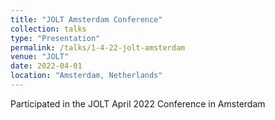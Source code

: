 ```yaml
---
title: "JOLT Amsterdam Conference"
collection: talks
type: "Presentation"
permalink: /talks/1-4-22-jolt-amsterdam
venue: "JOLT"
date: 2022-04-01
location: "Amsterdam, Netherlands"
---
```


Participated in the JOLT April 2022 Conference in Amsterdam
